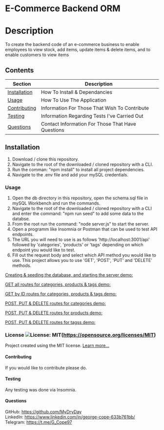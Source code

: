 # E-Commerce Backend ORM

  # Description
  To create the backend code of an e-commerce business to enable employees to view stock, add items, update items & delete items, and to enable customers to view items

  ## Contents
  Section                       | Description
  ----------------------------- | --------------------------------------------------
  [Installation](#Installation) | How To Install & Dependancies
  [Usage](#Usage)               | How To Use The Application
  [Contributing](#Contributing) | Information For Those That Wish To Contribute
  [Testing](#Testing)           | Information Regarding Tests I've Carried Out
  [Questions](#Questions)       | Contact Information For Those That Have Questions

  ## Installation
  1. Download / clone this repository. 
  2. Navigate to the root of the downloaded / cloned repository with a CLI. 
  3. Run the comman: "npm install" to install all project dependencies. 
  4. Navigate to the .env file and add your mySQL credentials.

  ### Usage
  1. Open the db directory in this repository, open the schema.sql file in mySQL Workbench and run the commands. 
  2. Navigate to the root of the downloaded / cloned repository with a CLI and enter the command: "npm run seed" to add some data to the databse. 
  3. From the root run the command: "node server.js" to start the server. 
  4. Open a programm like Insomnia or Postman that can be used to test API endpoints. 
  5. The URL you will need to use is as follows 'http://localhost:3001/api' followed by 'categories', 'products' or 'tags' depending on which endpoint you would like to test. 
  6. Fill out the request body and select which API method you would like to use. This project allows you to use 'GET', 'POST', 'PUT' and 'DELETE' methods. 

   [Creating & seeding the database, and starting the server demo: ](https://drive.google.com/file/d/1yhTE5U3mVQKGq4pDElxAViwxZWfPAriT/view?usp=sharing)  
    
   [GET all routes for categories, products & tags demo: ](https://drive.google.com/file/d/10vh5oFA87ENJrqktqMT9bAge5sPyM-Yf/view?usp=sharing)  
    
   [GET by ID routes for categories, products & tags demo: ](https://drive.google.com/file/d/1qDwzezcZRQw385mE9J14Kze1CfiGbxoW/view?usp=sharing)  
    
   [POST, PUT & DELETE routes for categories demo: ](https://drive.google.com/file/d/1C_2qdGBhmULmAFZ0JL5N_BPISAL7CcgN/view?usp=sharing)  
    
   [POST, PUT & DELETE routes for products demo: ](https://drive.google.com/file/d/1W86FYENyPp2AK38fft3zPE8vnCPRSpO0/view?usp=sharing)  
    
   [POST, PUT & DELETE routes for tagss demo: ](https://drive.google.com/file/d/19DV50cZuCQ0YlxrqEqKzgpuGPQX0iTEb/view?usp=sharing)  

  ### License ![License: MIT](https://img.shields.io/badge/License-MIT-yellow.svg)(https://opensource.org/licenses/MIT) 
 
  Project created using the MIT license.
  [Learn more...](https://opensource.org/licenses/MIT)

  #### Contributing
  If you would like to contribute please do.

  #### Testing
  Any testing was done via Insomnia.

  #### Questions
  GitHub: https://github.com/MyDryDay  
  LinkedIn: https://www.linkedin.com/in/george-cope-633b761bb/  
  Telegram: https://t.me/G_Cope97
